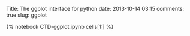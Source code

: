Title: The ggplot interface for python
date:  2013-10-14 03:15
comments: true
slug: ggplot

{% notebook CTD-ggplot.ipynb cells[1:] %}
